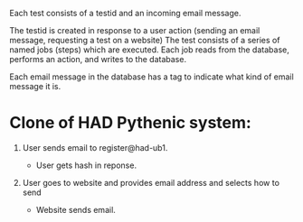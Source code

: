 Each test consists of a testid and an incoming email message.

The testid is created in response to a user action (sending an email
message, requesting a test on a website) The test consists of a series
of named jobs (steps) which are executed.  Each job reads from the
database, performs an action, and writes to the database.

Each email message in the database has a tag to indicate what kind of
email message it is.


Clone of HAD Pythenic system:
================================
1. User sends email to register@had-ub1.
   - User gets hash in reponse.

2. User goes to website and provides email address and selects how to send
   - Website sends email.
